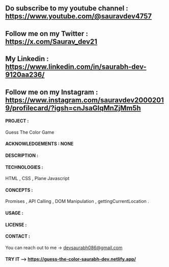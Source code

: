 ## Do subscribe to my youtube channel : https://www.youtube.com/@sauravdev4757
## Follow me on my Twitter : https://x.com/Saurav_dev21
## My Linkedin : https://www.linkedin.com/in/saurabh-dev-9120aa236/
## Follow me on my Instagram : https://www.instagram.com/sauravdev20002019/profilecard/?igsh=cnJsaGlqMnZjMm5h

#### PROJECT : 
Guess The Color Game 
#### ACKNOWLEDGEMENTS : NONE
#### DESCRIPTION :
#### TECHNOLOGIES :
HTML , CSS , Plane Javascript

#### CONCEPTS :
Promises , API Calling , DOM Manipulation , gettingCurrentLocation .

#### USAGE :
#### LICENSE :
#### CONTACT : 
You can reach out to me -> devsaurabh086@gmail.com
#### TRY IT --> https://guess-the-color-saurabh-dev.netlify.app/
